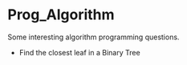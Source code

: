 # Prog_Algorithm
Some interesting algorithm programming questions.

* Find the closest leaf in a Binary Tree
